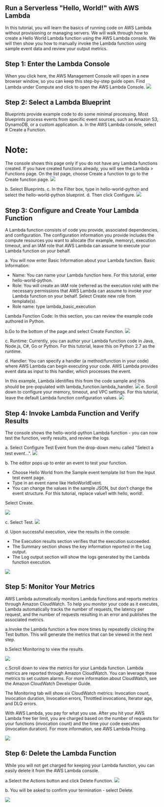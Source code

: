 
## Run a Serverless "Hello, World!" with AWS Lambda

In this tutorial, you will learn the basics of running code on AWS Lambda without provisioning or managing servers. 
We will walk through how to create a Hello World Lambda function using the AWS Lambda console. 
We will then show you how to manually invoke the Lambda function using sample event data and review your output metrics.



## Step 1: Enter the Lambda Console

When you click here, the AWS Management Console will open in a new browser window, so you can keep this step-by-step guide open.  Find Lambda under Compute and click to open the AWS Lambda Console.
![](https://github.com/Petabytz/AWS-Projects/blob/master/Run%20Serverless%20code%20with%20AWS%20Lambda/P1.8cbd1550e0c45cad8db027cf5e7ad1c4f457bc66.gif)

## Step 2: Select a Lambda Blueprint

Blueprints provide example code to do some minimal processing. Most blueprints process events from specific event sources, such as Amazon S3, DynamoDB, or a custom application.
a. In the AWS Lambda console, select # Create a Function.

# Note:
The console shows this page only if you do not have any Lambda functions created. If you have created functions already, you will see the Lambda > Functions page. On the list page, choose Create a function to go to the Create function page.
![](https://aws.amazon.com/getting-started/tutorials/run-serverless-code/)

b.  Select Blueprints.
c.  In the Filter box, type in hello-world-python and select the hello-world-python blueprint.
d.  Then click Configure.
![](https://aws.amazon.com/getting-started/tutorials/run-serverless-code/)

## Step 3: Configure and Create Your Lambda Function

A Lambda function consists of code you provide, associated dependencies, and configuration. The configuration information you provide includes the compute resources you want to allocate (for example, memory), execution timeout, and an IAM role that AWS Lambda can assume to execute your Lambda function on your behalf.

a.  You will now enter Basic Information about your Lambda function.
Basic Information:

* Name: You can name your Lambda function here. For this tutorial, enter hello-world-python.
* Role: You will create an IAM role (referred as the execution role) with the necessary permissions that AWS Lambda can assume to    invoke your Lambda function on your behalf. Select Create new role from template(s).
* Role name: type lambda_basic_execution

Lambda Function Code:
 In this section, you can review the example code authored in Python.

b.Go to the bottom of the page and select Create Function.
![](https://aws.amazon.com/getting-started/tutorials/run-serverless-code/)

c.  Runtime: Currently, you can author your Lambda function code in Java, Node.js, C#, Go or Python. For this tutorial, leave this on Python 2.7 as the runtime.

d.  Handler: You can specify a handler (a method/function in your code) where AWS Lambda can begin executing your code. AWS Lambda provides event data as input to this handler, which processes the event.

In this example, Lambda identifies this from the code sample and this should be pre-populated with lambda_function.lambda_handler.
![](https://aws.amazon.com/getting-started/tutorials/run-serverless-code/)
e.  Scroll down to configure your memory, timeout, and VPC settings.  For this tutorial, leave the default Lambda function configuration values.
![](https://aws.amazon.com/getting-started/tutorials/run-serverless-code/)


## Step 4: Invoke Lambda Function and Verify Results
The console shows the hello-world-python Lambda function - you can now test the function, verify results, and review the logs.

a.  Select Configure Test Event from the drop-down menu called "Select a test event...".
![](https://aws.amazon.com/getting-started/tutorials/run-serverless-code/)

b.  The editor pops up to enter an event to test your function.  
* Choose Hello World from the Sample event template list from the Input test event page. 
* Type in an event name like HelloWorldEvent.
* You can change the values in the sample JSON, but don’t change the event structure. For this tutorial, replace value1 with hello, world!.

Select Create.

![](https://aws.amazon.com/getting-started/tutorials/run-serverless-code/)

c.  Select Test.
![](https://aws.amazon.com/getting-started/tutorials/run-serverless-code/)

d.  Upon successful execution, view the results in the console:

* The Execution results section verifies that the execution succeeded.
* The Summary section shows the key information reported in the Log output.
* The Log output section will show the logs generated by the Lambda function execution. 

![](https://aws.amazon.com/getting-started/tutorials/run-serverless-code/)


## Step 5: Monitor Your Metrics

AWS Lambda automatically monitors Lambda functions and reports metrics through Amazon CloudWatch. To help you monitor your code as it executes, Lambda automatically tracks the number of requests, the latency per request, and the number of requests resulting in an error and publishes the associated metrics. 

a.Invoke the Lambda function a few more times by repeatedly clicking the Test button.  This will generate the metrics that can be viewed in the next step.

b.Select Monitoring to view the results.

![](https://aws.amazon.com/getting-started/tutorials/run-serverless-code/)

c.Scroll down to view the metrics for your Lambda function.  Lambda metrics are reported through Amazon CloudWatch. You can leverage these metrics to set custom alarms. For more information about CloudWatch, see the Amazon CloudWatch Developer Guide.

The Monitoring tab will show six CloudWatch metrics: Invocation count, Invocation duration, Invocation errors, Throttled invocations, Iterator age, and DLQ errors.

With AWS Lambda, you pay for what you use. After you hit your AWS Lambda free tier limit, you are charged based on the number of requests for your functions (invocation count) and the time your code executes (invocation duration).  For more information, see AWS Lambda Pricing.

![](https://aws.amazon.com/getting-started/tutorials/run-serverless-code/)

## Step 6: Delete the Lambda Function

While you will not get charged for keeping your Lambda function, you can easily delete it from the AWS Lambda console.  

a.Select the Actions button and click Delete Function.
![](https://aws.amazon.com/getting-started/tutorials/run-serverless-code/)

b.  You will be asked to confirm your termination - select Delete.

![](https://aws.amazon.com/getting-started/tutorials/run-serverless-code/)


